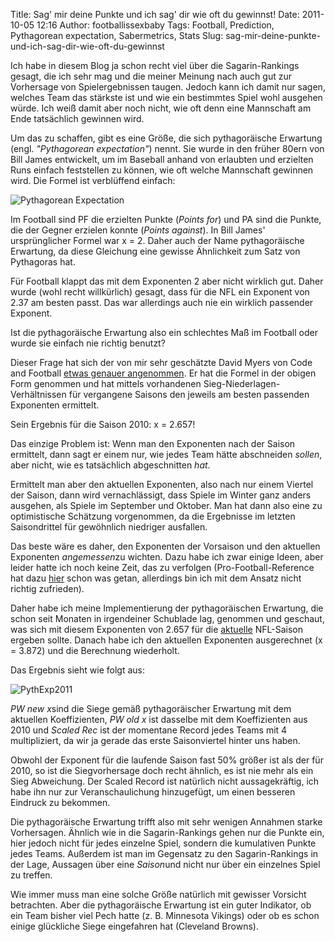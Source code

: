 Title: Sag' mir deine Punkte und ich sag' dir wie oft du gewinnst!
Date: 2011-10-05 12:16
Author: footballissexbaby
Tags: Football, Prediction, Pythagorean expectation, Sabermetrics, Stats
Slug: sag-mir-deine-punkte-und-ich-sag-dir-wie-oft-du-gewinnst

Ich habe in diesem Blog ja schon recht viel über die Sagarin-Rankings
gesagt, die ich sehr mag und die meiner Meinung nach auch gut zur
Vorhersage von Spielergebnissen taugen. Jedoch kann ich damit nur sagen,
welches Team das stärkste ist und wie ein bestimmtes Spiel wohl ausgehen
würde. Ich weiß damit aber noch nicht, wie oft denn eine Mannschaft am
Ende tatsächlich gewinnen wird.

Um das zu schaffen, gibt es eine Größe, die sich pythagoräische
Erwartung (engl. *"Pythagorean expectation"*) nennt. Sie wurde in den
früher 80ern von Bill James entwickelt, um im Baseball anhand von
erlaubten und erzielten Runs einfach feststellen zu können, wie oft
welche Mannschaft gewinnen wird. Die Formel ist verblüffend einfach:

![Pythagorean Expectation][]

Im Football sind PF die erzielten Punkte (*Points for*) und PA sind die
Punkte, die der Gegner erzielen konnte (*Points against*). In Bill
James' ursprünglicher Formel war x = 2. Daher auch der Name
pythagoräische Erwartung, da diese Gleichung eine gewisse Ähnlichkeit
zum Satz von Pythagoras hat.

Für Football klappt das mit dem Exponenten 2 aber nicht wirklich gut.
Daher wurde (wohl recht willkürlich) gesagt, dass für die NFL ein
Exponent von 2.37 am besten passt. Das war allerdings auch nie ein
wirklich passender Exponent.

Ist die pythagoräische Erwartung also ein schlechtes Maß im Football
oder wurde sie einfach nie richtig benutzt?

Dieser Frage hat sich der von mir sehr geschätzte David Myers von Code
and Football [etwas genauer angenommen][]. Er hat die Formel in der
obigen Form genommen und hat mittels vorhandenen
Sieg-Niederlagen-Verhältnissen für vergangene Saisons den jeweils am
besten passenden Exponenten ermittelt.

Sein Ergebnis für die Saison 2010: x = 2.657!

Das einzige Problem ist: Wenn man den Exponenten nach der Saison
ermittelt, dann sagt er einem nur, wie jedes Team hätte abschneiden
*sollen*, aber nicht, wie es tatsächlich abgeschnitten *hat*.

Ermittelt man aber den aktuellen Exponenten, also nach nur einem Viertel
der Saison, dann wird vernachlässigt, dass Spiele im Winter ganz anders
ausgehen, als Spiele im September und Oktober. Man hat dann also eine zu
optimistische Schätzung vorgenommen, da die Ergebnisse im letzten
Saisondrittel für gewöhnlich niedriger ausfallen.

Das beste wäre es daher, den Exponenten der Vorsaison und den aktuellen
Exponenten *angemessen*zu wichten. Dazu habe ich zwar einige Ideen, aber
leider hatte ich noch keine Zeit, das zu verfolgen
(Pro-Football-Reference hat dazu [hier][] schon was getan, allerdings
bin ich mit dem Ansatz nicht richtig zufrieden).

Daher habe ich meine Implementierung der pythagoräischen Erwartung, die
schon seit Monaten in irgendeiner Schublade lag, genommen und geschaut,
was sich mit diesem Exponenten von 2.657 für die
<span style="text-decoration:underline;">aktuelle</span> NFL-Saison
ergeben sollte. Danach habe ich den aktuellen Exponenten ausgerechnet (x
= 3.872) und die Berechnung wiederholt.

Das Ergebnis sieht wie folgt aus:

![PythExp2011][]

*PW new x*sind die Siege gemäß pythagoräischer Erwartung mit dem
aktuellen Koeffizienten, *PW old x* ist dasselbe mit dem Koeffizienten
aus 2010 und *Scaled Rec* ist der momentane Record jedes Teams mit 4
multipliziert, da wir ja gerade das erste Saisonviertel hinter uns
haben.

Obwohl der Exponent für die laufende Saison fast 50% größer ist als der
für 2010, so ist die Siegvorhersage doch recht ähnlich, es ist nie mehr
als ein Sieg Abweichung. Der Scaled Record ist natürlich nicht
aussagekräftig, ich habe ihn nur zur Veranschaulichung hinzugefügt, um
einen besseren Eindruck zu bekommen.

Die pythagoräische Erwartung trifft also mit sehr wenigen Annahmen
starke Vorhersagen. Ähnlich wie in die Sagarin-Rankings gehen nur die
Punkte ein, hier jedoch nicht für jedes einzelne Spiel, sondern die
kumulativen Punkte jedes Teams. Außerdem ist man im Gegensatz zu den
Sagarin-Rankings in der Lage, Aussagen über eine *Saison*und nicht nur
über ein einzelnes Spiel zu treffen.

Wie immer muss man eine solche Größe natürlich mit gewisser Vorsicht
betrachten. Aber die pythagoräische Erwartung ist ein guter Indikator,
ob ein Team bisher viel Pech hatte (z. B. Minnesota Vikings) oder ob es
schon einige glückliche Siege eingefahren hat (Cleveland Browns).

 

  [Pythagorean Expectation]: http://footballissexbaby.de/wordpress/wp-content/uploads/2011/10/pythexp.png
    "PythExp.png"
  [etwas genauer angenommen]: http://codeandfootball.wordpress.com/2011/04/22/the-pythagorean-expectation-in-football/
  [hier]: http://www.pro-football-reference.com/blog/?p=337
  [PythExp2011]: http://footballissexbaby.de/wordpress/wp-content/uploads/2011/10/pythexp2011.png
    "PythExp2011.png"
